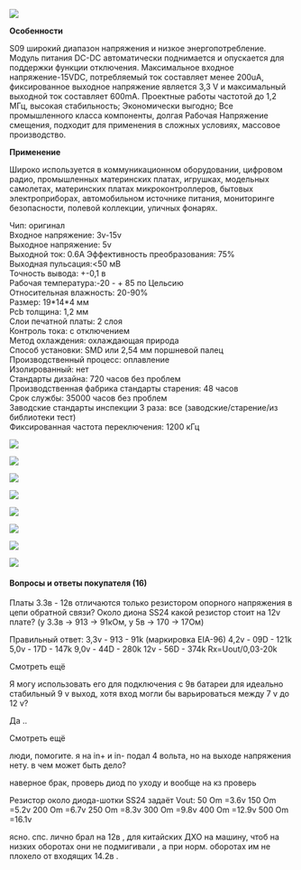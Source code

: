 ![](https://ae01.alicdn.com/kf/HTB12JMgilsmBKNjSZFsq6yXSVXaS.jpg)

**Особенности**

S09 широкий диапазон напряжения и низкое энергопотребление. Модуль питания DC-DC автоматически поднимается и опускается для поддержки функции отключения. Максимальное входное напряжение-15VDC, потребляемый ток составляет менее 200uA, фиксированное выходное напряжение является 3,3 V и максимальный выходной ток составляет 600mA. Проектные работы частотой до 1,2 МГц, высокая стабильность; Экономически выгодно; Все промышленного класса компоненты, долгая Рабочая Напряжение смещения, подходит для применения в сложных условиях, массовое производство.

**Применение**

Широко используется в коммуникационном оборудовании, цифровом радио, промышленных материнских платах, игрушках, модельных самолетах, материнских платах микроконтроллеров, бытовых электроприборах, автомобильном источнике питания, мониторинге безопасности, полевой коллекции, уличных фонарях.

Чип: оригинал  
Входное напряжение: 3v-15v  
Выходное напряжение: 5v  
Выходной ток: 0.6A
Эффективность преобразования: 75%  
Выходная пульсация:<50 мВ  
Точность вывода: +-0,1 в  
Рабочая температура:-20 - + 85 по Цельсию  
Относительная влажность: 20-90%  
Размер: 19\*14\*4 мм  
Pcb толщина: 1,2 мм  
Слои печатной платы: 2 слоя  
Контроль тока: с отключением  
Метод охлаждения: охлаждающая природа  
Способ установки: SMD или 2,54 мм поршневой палец  
Производственный процесс: оплавление  
Изолированный: нет  
Стандарты дизайна: 720 часов без проблем  
Производственная фабрика стандарты старения: 48 часов  
Срок службы: 35000 часов без проблем  
Заводские стандарты инспекции 3 раза: все (заводские/старение/из библиотеки тест)  
Фиксированная частота переключения: 1200 кГц

![](https://ae01.alicdn.com/kf/HTB1VXjubuUXBuNjt_a0q6AysXXaA.jpg)

![](https://ae01.alicdn.com/kf/HTB1xPlIa6nuK1RkSmFPq6AuzFXaL.jpg)

![](https://ae01.alicdn.com/kf/HTB1sU4za0fvK1RjSspfq6zzXFXaT.jpg)

![](https://ae01.alicdn.com/kf/HTB1xkpwaZrrK1RjSspaq6AREXXaz.jpg)

![](https://ae01.alicdn.com/kf/HTB1GUVya_HuK1RkSndVq6xVwpXaG.jpg)

![](https://ae01.alicdn.com/kf/HTB1apJxa6DuK1RjSszdq6xGLpXaL.jpg)

![](https://ae01.alicdn.com/kf/HTB1Se0taZfrK1RjSszcq6xGGFXag.jpg)

![](https://ae01.alicdn.com/kf/HTB1Hc.uimcqBKNjSZFgq6x_kXXaq.jpg)


  
  

  

#### Вопросы и ответы покупателя (16)

Платы 3.3в - 12в отличаются только резистором опорного напряжения в цепи обратной связи? Около диона SS24 какой резистор стоит на 12v плате? (у 3.3в -> 913 -> 91кОм, у 5в -> 170 -> 17Ом)

Правильный ответ: 3,3v - 913 - 91k (маркировка EIA-96) 4,2v - 09D - 121k 5,0v - 17D - 147k 9,0v - 44D - 280k 12v - 56D - 374k Rx=Uout/0,03-20k

Смотреть ещё

Я могу использовать его для подключения с 9в батареи для идеально стабильный 9 v выход, хотя вход могли бы варьироваться между 7 v до 12 v?

Да ..

Смотреть ещё

люди, помогите. я на in+ и in- подал 4 вольта, но на выходе напряжения нету. в чем может быть дело?

наверное брак, проверь диод по уходу и вообще на кз проверь

Резистор около диода-шотки SS24 задаёт Vout: 50 Om =3.6v 150 Om =5.2v 200 Om =6.7v 250 Om =8.3v 300 Om =9.8v 400 Om =12.9v 500 Om =16.1v

ясно. спс. лично брал на 12в , для китайских ДХО на машину, чтоб на низких оборотах они не подмигивали , а при норм. оборотах им не плохело от входящих 14.2в .
